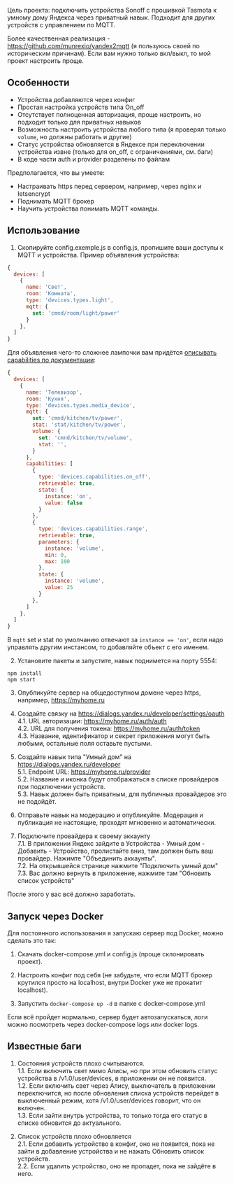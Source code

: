 Цель проекта: подключить устройства Sonoff с прошивкой Tasmota к умному дому Яндекса через приватный навык. Подходит для других устройств с управлением по MQTT.

Более качественная реализация - https://github.com/munrexio/yandex2mqtt (я пользуюсь своей по историческим причинам). Если вам нужно только вкл/выкл, то мой проект настроить проще.

## Особенности
- Устройства добавляются через конфиг
- Простая настройка устройств типа On_off
- Отсутствует полноценная авторизация, проще настроить, но подходит только для приватных навыков
- Возможность настроить устройства любого типа (я проверял только `volume`, но должны работать и другие)
- Статус устройства обновляется в Яндексе при переключении устройства извне (только для on_off, с ограничениями, см. баги)
- В коде части auth и provider разделены по файлам

Предполагается, что вы умеете:

- Настраивать https перед сервером, например, через nginx и letsencrypt
- Поднимать MQTT брокер
- Научить устройства понимать MQTT команды.

## Использование

1. Скопируйте config.exemple.js в config.js, пропишите ваши доступы к MQTT и устройства. Пример объявления устройства:
``` js
{
  devices: [
    {
      name: 'Свет',
      room: 'Комната',
      type: 'devices.types.light',
      mqtt: {
        set: 'cmnd/room/light/power'
      }
    },
  ]
}
```

Для объявления чего-то сложнее лампочки вам придётся [описывать capabilities по документации](https://yandex.ru/dev/dialogs/alice/doc/smart-home/concepts/capability-types-docpage/):
``` js
{
  devices: [
    {
      name: 'Телевизор',
      room: 'Кухня',
      type: 'devices.types.media_device',
      mqtt: {
        set: 'cmnd/kitchen/tv/power',
        stat: 'stat/kitchen/tv/power',
        volume: {
          set: 'cmnd/kitchen/tv/volume',
          stat: '',
        }
      },
      capabilities: [
        {
          type: 'devices.capabilities.on_off',
          retrievable: true,
          state: {
            instance: 'on',
            value: false
          }
        },
        {
          type: 'devices.capabilities.range',
          retrievable: true,
          parameters: {
            instance: 'volume',
            min: 0,
            max: 100
          },
          state: {
            instance: 'volume',
            value: 25
          }
        },
      ]
    },
  ]
}
```

В `mqtt` set и stat по умолчанию отвечают за `instance == 'on'`, если надо управлять другим инстансом, то добавляйте объект с его именем.

2. Установите пакеты и запустите, навык поднимется на порту 5554:
```
npm install
npm start
```

3. Опубликуйте сервер на общедоступном домене через https, например, https://myhome.ru

4. Создайте связку на https://dialogs.yandex.ru/developer/settings/oauth  
4.1. URL авторизации: https://myhome.ru/auth/auth  
4.2. URL для получения токена: https://myhome.ru/auth/token  
4.3. Название, идентификатор и секрет приложения могут быть любыми, остальные поля оставьте пустыми.

5. Создайте навык типа "Умный дом" на https://dialogs.yandex.ru/developer  
5.1. Endpoint URL: https://myhome.ru/provider  
5.2. Название и иконка будут отображаться в списке провайдеров при подключении устройств.  
5.3. Навык должен быть приватным, для публичных провайдеров это не подойдёт.

6. Отправьте навык на модерацию и опубликуйте. Модерация и публикация не настоящие, проходят мгновенно и автоматически.

7. Подключите провайдера к своему аккаунту  
7.1. В приложении Яндекс зайдите в Устройства - Умный дом - Добавить - Устройство, пролистайте вниз, там должен быть ваш провайдер.
Нажимте "Объединить аккаунты".  
7.2. На открывшейся странице нажмите "Подключить умный дом"  
7.3. Вас должно вернуть в приложение, нажмите там "Обновить список устройств"

После этого у вас всё должно заработать.

## Запуск через Docker
Для постоянного использования я запускаю сервер под Docker, можно сделать это так:

1. Скачать docker-compose.yml и config.js (проще склонировать проект).

2. Настроить конфиг под себя (не забудьте, что если MQTT брокер крутился просто на localhost, внутри Docker уже не прокатит localhost).

3. Запустить `docker-compose up -d` в папке с docker-compose.yml

Если всё пройдет нормально, сервер будет автозапускаться, логи можно посмотреть через docker-compose logs или docker logs.


## Известные баги

1. Состояния устройств плохо считываются.  
1.1. Если включить свет мимо Алисы, но при этом обновить статус устройства в /v1.0/user/devices, в приложении он не появится.  
1.2. Если включить свет через Алису, выключатель в приложении переключится, но после обновления списка устройств перейдет в выключенный режим, хотя /v1.0/user/devices говорит, что он включен.  
1.3. Если зайти внутрь устройства, то только тогда его статус в списке обновится до актуального.

2. Список устройств плохо обновляется  
2.1. Если добавить устройство в конфиг, оно не появится, пока не зайти в добавление устройства и не нажать Обновить список устройств.  
2.2. Если удалить устройство, оно не пропадет, пока не зайдёте в него.
